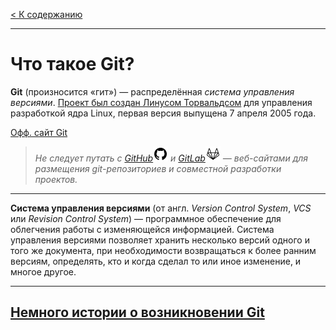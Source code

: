 [< К содержанию](./../readme.md)

---

# Что такое **Git**?

**Git** (произносится «гит») — распределённая *система управления версиями*. [Проект был создан Линусом Торвальдсом](./history.md) для управления разработкой ядра Linux, первая версия выпущена 7 апреля 2005 года.

[Офф. сайт Git](https://git-scm.com/)

>_Не следует путать с [GitHub](https://github.com/)![github-logo](./../assets/github-logo-24.png) и
[GitLab](https://about.gitlab.com/)![gitlab-logo](./../assets/gitlab-logo-24.png) — веб-сайтами для размещения git-репозиториев и совместной разработки проектов._

---

**Система управления версиями** (от англ. *Version Control System*, *VCS* или *Revision Control System*) — программное обеспечение для облегчения работы с изменяющейся информацией. Система управления версиями позволяет хранить несколько версий одного и того же документа, при необходимости возвращаться к более ранним версиям, определять, кто и когда сделал то или иное изменение, и многое другое.

---

## [Немного истории о возникновении Git](./history.md)
